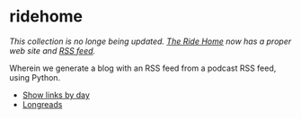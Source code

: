 # ridehome

_This collection is no longe being updated. [The Ride Home](https://www.ridehome.info/podcast/techmeme-ride-home/) now has a proper web site and [RSS feed](https://feedly.com/i/subscription/feed/https://www.ridehome.info/rss/)._

Wherein we generate a blog with an RSS feed from a podcast RSS feed, using Python.

* [Show links by day](https://pberry.github.io/ridehome/all-links.html)
* [Longreads](https://pberry.github.io/ridehome/longreads.html)
